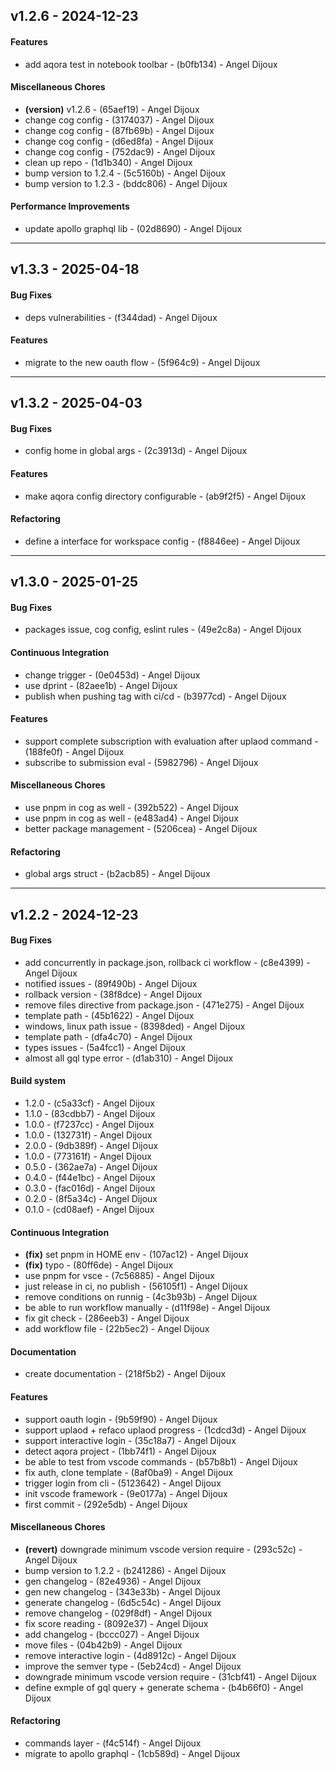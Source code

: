 ## v1.2.6 - 2024-12-23
#### Features
- add aqora test in notebook toolbar - (b0fb134) - Angel Dijoux
#### Miscellaneous Chores
- **(version)** v1.2.6 - (65aef19) - Angel Dijoux
- change cog config - (3174037) - Angel Dijoux
- change cog config - (87fb69b) - Angel Dijoux
- change cog config - (d6ed8fa) - Angel Dijoux
- change cog config - (752dac9) - Angel Dijoux
- clean up repo - (1d1b340) - Angel Dijoux
- bump version to 1.2.4 - (5c5160b) - Angel Dijoux
- bump version to 1.2.3 - (bddc806) - Angel Dijoux
#### Performance Improvements
- update apollo graphql lib - (02d8690) - Angel Dijoux

- - -
## v1.3.3 - 2025-04-18
#### Bug Fixes
- deps vulnerabilities - (f344dad) - Angel Dijoux
#### Features
- migrate to the new oauth flow - (5f964c9) - Angel Dijoux

- - -

## v1.3.2 - 2025-04-03
#### Bug Fixes
- config home in global args - (2c3913d) - Angel Dijoux
#### Features
- make aqora config directory configurable - (ab9f2f5) - Angel Dijoux
#### Refactoring
- define a interface for workspace config - (f8846ee) - Angel Dijoux

- - -

## v1.3.0 - 2025-01-25
#### Bug Fixes
- packages issue, cog config, eslint rules - (49e2c8a) - Angel Dijoux
#### Continuous Integration
- change trigger - (0e0453d) - Angel Dijoux
- use dprint - (82aee1b) - Angel Dijoux
- publish when pushing tag with ci/cd - (b3977cd) - Angel Dijoux
#### Features
- support complete subscription with evaluation after uplaod command - (188fe0f) - Angel Dijoux
- subscribe to submission eval - (5982796) - Angel Dijoux
#### Miscellaneous Chores
- use pnpm in cog as well - (392b522) - Angel Dijoux
- use pnpm in cog as well - (e483ad4) - Angel Dijoux
- better package management - (5206cea) - Angel Dijoux
#### Refactoring
- global args struct - (b2acb85) - Angel Dijoux

- - -


## v1.2.2 - 2024-12-23
#### Bug Fixes
- add concurrently in package.json, rollback ci workflow - (c8e4399) - Angel Dijoux
- notified issues - (89f490b) - Angel Dijoux
- rollback version - (38f8dce) - Angel Dijoux
- remove files directive from package.json - (471e275) - Angel Dijoux
- template path - (45b1622) - Angel Dijoux
- windows, linux path issue - (8398ded) - Angel Dijoux
- template path - (dfa4c70) - Angel Dijoux
- types issues - (5a4fcc1) - Angel Dijoux
- almost all gql type error - (d1ab310) - Angel Dijoux
#### Build system
- 1.2.0 - (c5a33cf) - Angel Dijoux
- 1.1.0 - (83cdbb7) - Angel Dijoux
- 1.0.0 - (f7237cc) - Angel Dijoux
- 1.0.0 - (132731f) - Angel Dijoux
- 2.0.0 - (9db389f) - Angel Dijoux
- 1.0.0 - (773161f) - Angel Dijoux
- 0.5.0 - (362ae7a) - Angel Dijoux
- 0.4.0 - (f44e1bc) - Angel Dijoux
- 0.3.0 - (fac016d) - Angel Dijoux
- 0.2.0 - (8f5a34c) - Angel Dijoux
- 0.1.0 - (cd08aef) - Angel Dijoux
#### Continuous Integration
- **(fix)** set pnpm in HOME env - (107ac12) - Angel Dijoux
- **(fix)** typo - (80ff6de) - Angel Dijoux
- use pnpm for vsce - (7c56885) - Angel Dijoux
- just release in ci, no publish - (56105f1) - Angel Dijoux
- remove conditions on runnig - (4c3b93b) - Angel Dijoux
- be able to run workflow manually - (d11f98e) - Angel Dijoux
- fix git check - (286eeb3) - Angel Dijoux
- add workflow file - (22b5ec2) - Angel Dijoux
#### Documentation
- create documentation - (218f5b2) - Angel Dijoux
#### Features
- support oauth login - (9b59f90) - Angel Dijoux
- support uplaod + refaco uplaod progress - (1cdcd3d) - Angel Dijoux
- support interactive login - (35c18a7) - Angel Dijoux
- detect aqora project - (1bb74f1) - Angel Dijoux
- be able to test from vscode commands - (b57b8b1) - Angel Dijoux
- fix auth, clone template - (8af0ba9) - Angel Dijoux
- trigger login from cli - (5123642) - Angel Dijoux
- init vscode framework - (9e0177a) - Angel Dijoux
- first commit - (292e5db) - Angel Dijoux
#### Miscellaneous Chores
- **(revert)** downgrade minimum vscode version require - (293c52c) - Angel Dijoux
- bump version to 1.2.2 - (b241286) - Angel Dijoux
- gen changelog - (82e4936) - Angel Dijoux
- gen new changelog - (343e33b) - Angel Dijoux
- generate changelog - (6d5c54c) - Angel Dijoux
- remove changelog - (029f8df) - Angel Dijoux
- fix score reading - (8092e37) - Angel Dijoux
- add changelog - (bccc027) - Angel Dijoux
- move files - (04b42b9) - Angel Dijoux
- remove interactive login - (4d8912c) - Angel Dijoux
- improve the semver type - (5eb24cd) - Angel Dijoux
- downgrade minimum vscode version require - (31cbf41) - Angel Dijoux
- define exmple of gql query + generate schema - (b4b66f0) - Angel Dijoux
#### Refactoring
- commands layer - (f4c514f) - Angel Dijoux
- migrate to apollo graphql - (1cb589d) - Angel Dijoux


